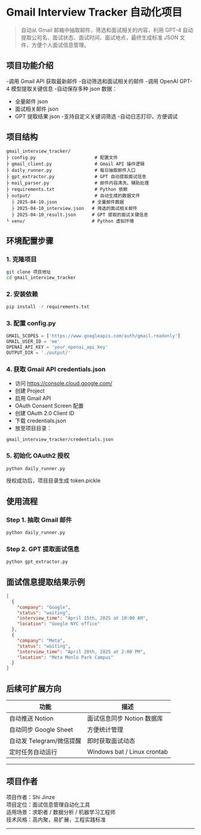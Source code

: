 # Gmail Interview Tracker 自动化项目

> 自动从 Gmail 邮箱中抽取邮件，筛选和面试相关的内容，利用 GPT-4 自动提取公司名、面试状态、面试时间、面试地点，最终生成标准 JSON 文件，方便个人面试信息管理。

## 项目功能介绍

-调用 Gmail API 获取最新邮件
-自动筛选和面试相关的邮件
-调用 OpenAI GPT-4 模型提取关键信息
-自动保存多种 json 数据：
  - 全量邮件 json
  - 面试相关邮件 json
  - GPT 提取结果 json
-支持自定义关键词筛选
-自动日志打印，方便调试

## 项目结构
```
gmail_interview_tracker/
├ config.py                      # 配置文件
├ gmail_client.py                # Gmail API 操作逻辑
├ daily_runner.py                # 每日抽取邮件入口
├ gpt_extractor.py               # GPT 自动提取面试信息
├ mail_parser.py                 # 邮件内容清洗、辅助处理
├ requirements.txt               # Python 依赖
├ output/                        # 自动生成的数据文件
  ├ 2025-04-10.json             # 全量邮件数据
  ├ 2025-04-10_interview.json   # 筛选的面试相关邮件
  ├ 2025-04-10_result.json      # GPT 提取的面试关键信息
└ venv/                         # Python 虚拟环境
```

## 环境配置步骤

### 1. 克隆项目
```bash
git clone 项目地址
cd gmail_interview_tracker
```

### 2. 安装依赖
```bash
pip install -r requirements.txt
```

### 3. 配置 config.py
```python
GMAIL_SCOPES = ['https://www.googleapis.com/auth/gmail.readonly']
GMAIL_USER_ID = 'me'
OPENAI_API_KEY = 'your_openai_api_key'
OUTPUT_DIR = './output/'
```

### 4. 获取 Gmail API credentials.json

- 访问 https://console.cloud.google.com/
- 创建 Project
- 启用 Gmail API
- OAuth Consent Screen 配置
- 创建 OAuth 2.0 Client ID
- 下载 credentials.json
- 放至项目目录：
```
gmail_interview_tracker/credentials.json
```

### 5. 初始化 OAuth2 授权
```bash
python daily_runner.py
```

授权成功后，项目目录生成 token.pickle


## 使用流程

### Step 1. 抽取 Gmail 邮件
```bash
python daily_runner.py
```

### Step 2. GPT 提取面试信息
```bash
python gpt_extractor.py
```

## 面试信息提取结果示例

```json
[
  {
    "company": "Google",
    "status": "waiting",
    "interview_time": "April 15th, 2025 at 10:00 AM",
    "location": "Google NYC office"
  },
  {
    "company": "Meta",
    "status": "waiting",
    "interview_time": "April 20th, 2025 at 2:00 PM",
    "location": "Meta Menlo Park Campus"
  }
]
```

## 后续可扩展方向

| 功能 | 描述 |
|------|------|
| 自动推送 Notion | 面试信息同步 Notion 数据库 |
| 自动同步 Google Sheet | 方便统计管理 |
| 自动发 Telegram/微信提醒 | 即时获取面试动态 |
| 定时任务自动运行 | Windows bat / Linux crontab |

---

## 项目作者

项目作者：Shi Jinze  
项目定位：面试信息管理自动化工具  
适用场景：求职者 / 数据分析 / 机器学习工程师  
技术风格：高内聚，易扩展，工程实践标准

---


